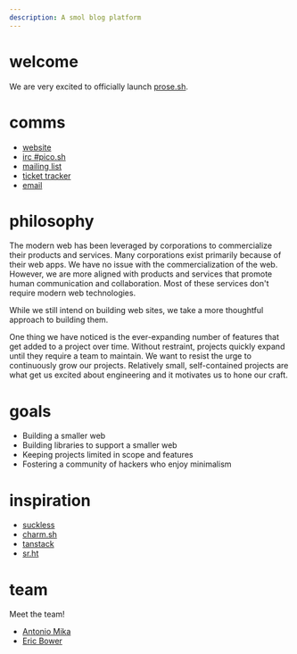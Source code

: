 ```yaml
---
description: A smol blog platform
---
```


# welcome

We are very excited to officially launch [prose.sh](https://prose.sh).

# comms

- [website](https://pico.sh)
- [irc #pico.sh](irc://irc.libera.chat/#pico.sh)
- [mailing list](https://lists.sr.ht/~erock/pico.sh)
- [ticket tracker](https://todo.sr.ht/~erock/pico.sh)
- [email](mailto:hello@pico.sh)

# philosophy

The modern web has been leveraged by corporations to commercialize their
products and services.  Many corporations exist primarily because of their web apps.
We have no issue with the commercialization of the web.  However, we are more
aligned with products and services that promote human communication and
collaboration.  Most of these services don't require modern web technologies.

While we still intend on building web sites, we take a more thoughtful approach to
building them.  

One thing we have noticed is the ever-expanding number of features that get added 
to a project over time.  Without restraint, projects quickly expand until they 
require a team to maintain.  We want to resist the urge to continuously grow
our projects.  Relatively small, self-contained projects are what get us
excited about engineering and it motivates us to hone our craft.

# goals

- Building a smaller web
- Building libraries to support a smaller web
- Keeping projects limited in scope and features
- Fostering a community of hackers who enjoy minimalism

# inspiration

- [suckless](https://suckless.org)
- [charm.sh](https://charm.sh)
- [tanstack](https://tanstack.com)
- [sr.ht](https://sr.ht)

# team

Meet the team!

- [Antonio Mika](https://antoniomika.me)
- [Eric Bower](https://erock.io)
